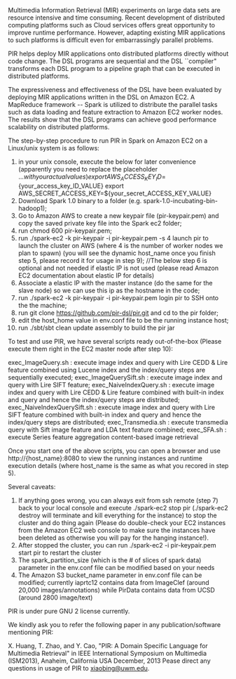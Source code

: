 Multimedia Information Retrieval (MIR) experiments on large data sets are resource intensive and time consuming. Recent development of distributed computing platforms such as Cloud services offers great opportunity to improve runtime performance. However, adapting existing MIR applications to such platforms is difficult even for embarrassingly parallel problems.

PIR helps deploy MIR applications onto distributed platforms directly without code change. The DSL programs are sequential and the DSL ``compiler" transforms each DSL program to a pipeline graph that can be executed in distributed platforms.

The expressiveness and effectiveness of the DSL have been evaluated by deploying MIR applications written in the DSL on Amazon EC2. A MapReduce framework -- Spark is utilized to distribute the parallel tasks such as data loading and feature extraction to Amazon EC2 worker nodes. The results show that the DSL programs can achieve good performance scalability on distributed platforms.

The step-by-step procedure to run PIR in Spark on Amazon EC2 on a Linux/unix system is as follows:

1. in your unix console, execute the below for later convenience (apparently you need to replace the placeholder ${...} with your actual values)
	export AWS_ACCESS_KEY_ID=${your_access_key_ID_VALUE}
	export AWS_SECRET_ACCESS_KEY=${your_secret_ACCESS_KEY_VALUE}
2. Download Spark 1.0 binary to a folder (e.g. spark-1.0-incubating-bin-hadoop1);
3. Go to Amazon AWS to create a new keypair file (pir-keypair.pem) and copy the saved private key file into the Spark ec2 folder;
4. run chmod 600 pir-keypair.pem;
5. run ./spark-ec2 -k pir-keypair -i pir-keypair.pem -s 4 launch pir to launch the cluster on AWS (where 4 is the number of worker nodes we plan to spawn)
(you will see the dynamic host_name once you finish step 5, please record it for usage in step 9);
//The below step 6 is optional and not needed if elastic IP is not used (please read Amazon EC2 documentation about elastic IP for details)
6. Associate a elastic IP with the master instance (do the same for the slave node) so we can use this ip as the hostname in the code;
7. run ./spark-ec2 -k pir-keypair -i pir-keypair.pem login pir to SSH onto the the machine;
8. run git clone https://github.com/pir-dsl/pir.git and cd to the pir folder;
9. edit the host_home value in env.conf file to be the running instance host; 
10. run ./sbt/sbt clean update assembly to build the pir jar

To test and use PIR, we have several scripts ready out-of-the-box (Please execute them right in the EC2 master node after step 10):

exec_ImageQuery.sh 
		: execute image index and query with Lire CEDD & Lire feature combined using Lucene index and the index/query steps are sequentially executed;
exec_ImageQuerySift.sh 
		: execute image index and query with Lire SIFT feature;
exec_NaiveIndexQuery.sh
		: execute image index and query with Lire CEDD & Lire feature combined with built-in index and query and hence the index/query steps are distributed;
exec_NaiveIndexQuerySift.sh
		: execute image index and query with Lire SIFT feature combined with built-in index and query and hence the index/query steps are distributed;
exec_Transmedia.sh
		: execute transmedia query with Sift image feature and LDA text feature combined;
exec_SFA.sh
		: execute Series feature aggregation content-based image retrieval

Once you start one of the above scripts, you can open a browser and use http://{host_name}:8080 to view the running instances and runtime execution details (where host_name is the same as what you recored in step 5). 

Several caveats: 
1. If anything goes wrong, you can always exit from ssh remote (step 7) back to your local console and execute  ./spark-ec2 stop pir (./spark-ec2 destroy will terminate and kill everything for the instance) to stop the cluster and do thing again 
(Please do double-check your EC2 instances from the Amazon EC2 web console to make sure the instances have been deleted as otherwise you will pay for the hanging instance!).
2. After stopped the cluster, you can run ./spark-ec2 -i pir-keypair.pem start pir to restart the cluster
3. The spark_partition_size (which is the # of slices of spark data) parameter in the env.conf file can be modified based on your needs 
4. The Amazon S3 bucket_name parameter in env.conf file can be modified; currently iaprtc12 contains data from ImageClef (around 20,000 images/annotations)  while PirData contains data from UCSD (around 2800 image/text) 
 
PIR is under pure GNU 2 license currently. 

We kindly ask you to refer the following paper in any publication/software mentioning PIR:

X. Huang, T. Zhao, and Y. Cao, "PIR: A Domain Specific Language for Multimedia Retrieval" in
IEEE International Symposium on Multimedia (ISM2013), Anaheim, California USA  December, 2013
Pease direct any questions in usage of PIR to xiaobing@uwm.edu.
